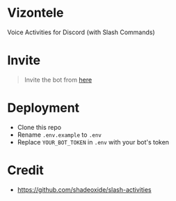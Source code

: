# Vizontele
Voice Activities for Discord (with Slash Commands)

# Invite
> Invite the bot from [here](https://discord.com/api/oauth2/authorize?client_id=834225197891977227&permissions=2147866688&scope=bot%20applications.commands)

# Deployment
- Clone this repo
- Rename `.env.example` to `.env` 
- Replace `YOUR_BOT_TOKEN` in `.env` with your bot's token

# Credit
- https://github.com/shadeoxide/slash-activities
